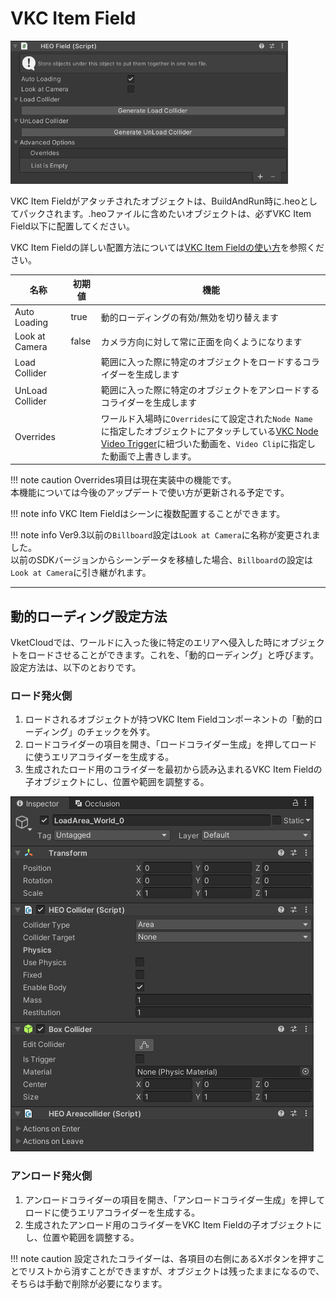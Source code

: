 # VKC Item Field

![HEOField](img/HEOField.jpg)

VKC Item Fieldがアタッチされたオブジェクトは、BuildAndRun時に.heoとしてパックされます。.heoファイルに含めたいオブジェクトは、必ずVKC Item Field以下に配置してください。

VKC Item Fieldの詳しい配置方法については[VKC Item Fieldの使い方](../WorldMakingGuide/HEOFieldTips.md)を参照ください。

| 名称 | 初期値 | 機能 |
| ---- | ---- | ---- |
| Auto Loading | true | 動的ローディングの有効/無効を切り替えます |
| Look at Camera | false | カメラ方向に対して常に正面を向くようになります |
| Load Collider |  | 範囲に入った際に特定のオブジェクトをロードするコライダーを生成します |
| UnLoad Collider |  | 範囲に入った際に特定のオブジェクトをアンロードするコライダーを生成します |
| Overrides | | ワールド入場時に`Overrides`にて設定された`Node Name`に指定したオブジェクトにアタッチしている[VKC Node Video Trigger](HEOVideoTrigger.md)に紐づいた動画を、`Video Clip`に指定した動画で上書きします。 |

!!! note caution
    Overrides項目は現在実装中の機能です。<br>
    本機能については今後のアップデートで使い方が更新される予定です。

!!! note info
    VKC Item Fieldはシーンに複数配置することができます。

!!! note info
    Ver9.3以前の`Billboard`設定は`Look at Camera`に名称が変更されました。<br>
    以前のSDKバージョンからシーンデータを移植した場合、`Billboard`の設定は`Look at Camera`に引き継がれます。

---

## 動的ローディング設定方法

VketCloudでは、ワールドに入った後に特定のエリアへ侵入した時にオブジェクトをロードさせることができます。これを、「動的ローディング」と呼びます。設定方法は、以下のとおりです。

### ロード発火側

1. ロードされるオブジェクトが持つVKC Item Fieldコンポーネントの「動的ローディング」のチェックを外す。
2. ロードコライダーの項目を開き、「ロードコライダー生成」を押してロードに使うエリアコライダーを生成する。
3. 生成されたロード用のコライダーを最初から読み込まれるVKC Item Fieldの子オブジェクトにし、位置や範囲を調整する。

![HEOField](img/HEOFieldAutoLoading.png)

### アンロード発火側

1. アンロードコライダーの項目を開き、「アンロードコライダー生成」を押してロードに使うエリアコライダーを生成する。
2. 生成されたアンロード用のコライダーをVKC Item Fieldの子オブジェクトにし、位置や範囲を調整する。

!!! note caution
    設定されたコライダーは、各項目の右側にあるXボタンを押すことでリストから消すことができますが、オブジェクトは残ったままになるので、そちらは手動で削除が必要になります。
